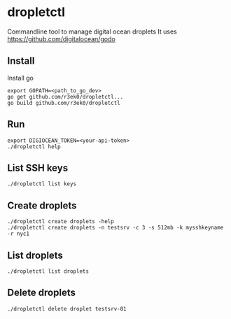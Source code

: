 # dropletctl
Commandline tool to manage digital ocean droplets
It uses https://github.com/digitalocean/godo 

Install
-------

Install go

```
export GOPATH=<path_to_go_dev>
go get github.com/r3ek0/dropletctl...
go build github.com/r3ek0/dropletctl
```

Run
---
```
export DIGIOCEAN_TOKEN=<your-api-token>
./dropletctl help
```

List SSH keys
-------------
```
./dropletctl list keys
```

Create droplets
---------------

```
./dropletctl create droplets -help
./dropletctl create droplets -n testsrv -c 3 -s 512mb -k mysshkeyname -r nyc1
```

List droplets
--------------

```
./dropletctl list droplets
```

Delete droplets
---------------

```
./dropletctl delete droplet testsrv-01
```

